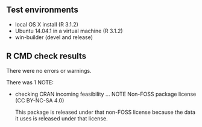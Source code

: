 ## Test environments

* local OS X install (R 3.1.2)
* Ubuntu 14.04.1 in a virtual machine (R 3.1.2)
* win-builder (devel and release)

## R CMD check results

There were no errors or warnings. 

There was 1 NOTE: 

* checking CRAN incoming feasibility ... NOTE
  Non-FOSS package license (CC BY-NC-SA 4.0)

  This package is released under that non-FOSS license because the data it uses is released under that license.
